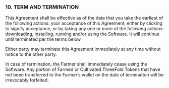 ### 10. TERM AND TERMINATION

This Agreement shall be effective as of the date that you take the earliest of the following actions: your acceptance of this Agreement, either by clicking to signify acceptance, or by taking any one or more of the following actions: downloading, installing, running and/or using the Software. It will continue until terminated per the terms below.

Either party may terminate this Agreement immediately at any time without notice to the other party.

In case of termination, the Farmer shall immediately cease using the Software. Any portion of Farmed or Cultivated ThreeFold Tokens that have not been transferred to the Farmer’s wallet on the date of termination will be irrevocably forfeited.